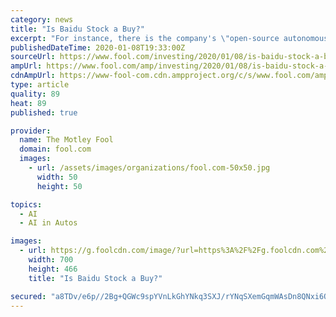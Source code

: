 ```yaml
---
category: news
title: "Is Baidu Stock a Buy?"
excerpt: "For instance, there is the company's \"open-source autonomous vehicle technology platform\" Apollo. Baidu claims to have over 135 partners that support its self-driving cars initiative, and while we are still in the early stages of the autonomous cars revolution, Baidu is looking to maintain an edge in this potentially lucrative market with a ..."
publishedDateTime: 2020-01-08T19:33:00Z
sourceUrl: https://www.fool.com/investing/2020/01/08/is-baidu-stock-a-buy.aspx
ampUrl: https://www.fool.com/amp/investing/2020/01/08/is-baidu-stock-a-buy.aspx
cdnAmpUrl: https://www-fool-com.cdn.ampproject.org/c/s/www.fool.com/amp/investing/2020/01/08/is-baidu-stock-a-buy.aspx
type: article
quality: 89
heat: 89
published: true

provider:
  name: The Motley Fool
  domain: fool.com
  images:
    - url: /assets/images/organizations/fool.com-50x50.jpg
      width: 50
      height: 50

topics:
  - AI
  - AI in Autos

images:
  - url: https://g.foolcdn.com/image/?url=https%3A%2F%2Fg.foolcdn.com%2Feditorial%2Fimages%2F552479%2Fgettyimages-647336420.jpg&amp;w=700&amp;op=resize
    width: 700
    height: 466
    title: "Is Baidu Stock a Buy?"

secured: "a8TDv/e6p//2Bg+QGWc9spYVnLkGhYNkq3SXJ/rYNqSXemGqmWAsDn8QNxi6O+xQ3237Pghg0KDKDhohTEw+E240ulVRuZtRcBEt5UFLk03PFi9tZ/94u/6PSwKiKvD718dmQsBTGYbFp9ABufNkqN0qFUh8wquinvXH7meENLIDv2r4Huu4wp6GuF8YIFlgUhcNM0wcBF5Jbn/hR3t8ftBQ5ortH/mSwX0mjquWVN3fQM5JX8UIj40b6tp7fscKHynnX4zvEeFA6tnAM449LQLthlCpVRT7XfIJ/RqUkfaCbUFjOX1LeI8lJuWHIbA5zzjyUtcCy4x8ygTP9MLSgkpcdr2vw+cFLx/gutQpOdSIBJEvmLuDAwZLCmrV8wwyJ/i9Vzzpccb0LEWbu4TnNB1SlFZA6Q7YCvuBqYylxRKd86uZwIzxENBa4FKWCbZuMvD+hLVo0ZUt6MD62xHOrQ==;OtH722KLLElh48zuHFutwQ=="
---
```


